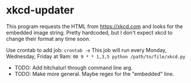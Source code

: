 # xkcd-updater

This program requests the HTML from https://xkcd.com and looks for the embedded image string. Pretty hardcoded, but I don't expect xkcd to change their format any time soon. 

Use crontab to add job:
`crontab -e`
This job will run every Monday, Wednesday, Friday at 9am:
`00 9 * * 1,3,5 python /path/to/file/xkcd.py`

* TODO: Add hitchaturl through command line arg.
* TODO: Make more general. Maybe regex for the "embedded" line.
